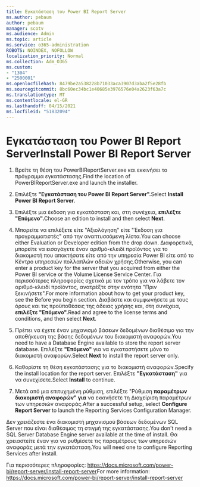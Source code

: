 ```yaml
---
title: Εγκατάσταση του Power BI Report Server
ms.author: pebaum
author: pebaum
manager: scotv
ms.audience: Admin
ms.topic: article
ms.service: o365-administration
ROBOTS: NOINDEX, NOFOLLOW
localization_priority: Normal
ms.collection: Adm_O365
ms.custom:
- "1304"
- "2500001"
ms.openlocfilehash: 8479be2a538228b71033aca3907d3aba2f5e28fb
ms.sourcegitcommit: 8bc60ec34bc1e40685e3976576e04a2623f63a7c
ms.translationtype: MT
ms.contentlocale: el-GR
ms.lasthandoff: 04/15/2021
ms.locfileid: "51832094"
---
```

# <a name="install-power-bi-report-server"></a><span data-ttu-id="083c8-102">Εγκατάσταση του Power BI Report Server</span><span class="sxs-lookup"><span data-stu-id="083c8-102">Install Power BI Report Server</span></span>

1. <span data-ttu-id="083c8-103">Βρείτε τη θέση του PowerBIReportServer.exe και εκκινήσει το πρόγραμμα εγκατάστασης.</span><span class="sxs-lookup"><span data-stu-id="083c8-103">Find the location of PowerBIReportServer.exe and launch the installer.</span></span>

2. <span data-ttu-id="083c8-104">Επιλέξτε **"Εγκατάσταση του Power BI Report Server".**</span><span class="sxs-lookup"><span data-stu-id="083c8-104">Select **Install Power BI Report Server**.</span></span>

3. <span data-ttu-id="083c8-105">Επιλέξτε μια έκδοση για εγκατάσταση και, στη συνέχεια, **επιλέξτε "Επόμενο".**</span><span class="sxs-lookup"><span data-stu-id="083c8-105">Choose an edition to install and then select **Next**.</span></span>

4. <span data-ttu-id="083c8-106">Μπορείτε να επιλέξετε είτε "Αξιολόγηση" είτε "Έκδοση για προγραμματιστές" από την αναπτυσσόμενη λίστα.</span><span class="sxs-lookup"><span data-stu-id="083c8-106">You can choose either Evaluation or Developer edition from the drop down.</span></span>  <span data-ttu-id="083c8-107">Διαφορετικά, μπορείτε να εισαγάγετε έναν αριθμό-κλειδί προϊόντος για το διακομιστή που αποκτήσατε είτε από την υπηρεσία Power BI είτε από το Κέντρο υπηρεσιών πολλαπλών αδειών χρήσης.</span><span class="sxs-lookup"><span data-stu-id="083c8-107">Otherwise, you can enter a product key for the server that you acquired from either the Power BI service or the Volume License Service Center.</span></span> <span data-ttu-id="083c8-108">Για περισσότερες πληροφορίες σχετικά με τον τρόπο για να λάβετε τον αριθμό-κλειδί προϊόντος, ανατρέξτε στην ενότητα "Πριν ξεκινήσετε".</span><span class="sxs-lookup"><span data-stu-id="083c8-108">For more information about how to get your product key, see the Before you begin section.</span></span> <span data-ttu-id="083c8-109">Διαβάστε και συμφωνήσετε με τους όρους και τις προϋποθέσεις της άδειας χρήσης και, στη συνέχεια, **επιλέξτε "Επόμενο".**</span><span class="sxs-lookup"><span data-stu-id="083c8-109">Read and agree to the license terms and conditions, and then select **Next**.</span></span>

5. <span data-ttu-id="083c8-110">Πρέπει να έχετε έναν μηχανισμό βάσεων δεδομένων διαθέσιμο για την αποθήκευση της βάσης δεδομένων του διακομιστή αναφορών.</span><span class="sxs-lookup"><span data-stu-id="083c8-110">You need to have a Database Engine available to store the report server database.</span></span> <span data-ttu-id="083c8-111">Επιλέξτε **"Επόμενο"** για να εγκαταστήσετε μόνο το διακομιστή αναφορών.</span><span class="sxs-lookup"><span data-stu-id="083c8-111">Select **Next** to install the report server only.</span></span>

6. <span data-ttu-id="083c8-112">Καθορίστε τη θέση εγκατάστασης για το διακομιστή αναφορών.</span><span class="sxs-lookup"><span data-stu-id="083c8-112">Specify the install location for the report server.</span></span> <span data-ttu-id="083c8-113">Επιλέξτε **"Εγκατάσταση"** για να συνεχίσετε.</span><span class="sxs-lookup"><span data-stu-id="083c8-113">Select **Install** to continue.</span></span>

7. <span data-ttu-id="083c8-114">Μετά από μια επιτυχημένη ρύθμιση, επιλέξτε "Ρύθμιση **παραμέτρων διακομιστή αναφορών" για** να εκκινήσετε τη Διαχείριση παραμέτρων των υπηρεσιών αναφοράς.</span><span class="sxs-lookup"><span data-stu-id="083c8-114">After a successful setup, select **Configure Report Server** to launch the Reporting Services Configuration Manager.</span></span>

<span data-ttu-id="083c8-115">Δεν χρειάζεστε ένα διακομιστή μηχανισμού βάσεων δεδομένων SQL Server που είναι διαθέσιμος τη στιγμή της εγκατάστασης.</span><span class="sxs-lookup"><span data-stu-id="083c8-115">You don't need a SQL Server Database Engine server available at the time of install.</span></span> <span data-ttu-id="083c8-116">Θα χρειαστείτε έναν για να ρυθμίσετε τις παραμέτρους των υπηρεσιών αναφοράς μετά την εγκατάσταση.</span><span class="sxs-lookup"><span data-stu-id="083c8-116">You will need one to configure Reporting Services after install.</span></span>

<span data-ttu-id="083c8-117">Για περισσότερες πληροφορίες: https://docs.microsoft.com/power-bi/report-server/install-report-server</span><span class="sxs-lookup"><span data-stu-id="083c8-117">For more information: https://docs.microsoft.com/power-bi/report-server/install-report-server</span></span>
